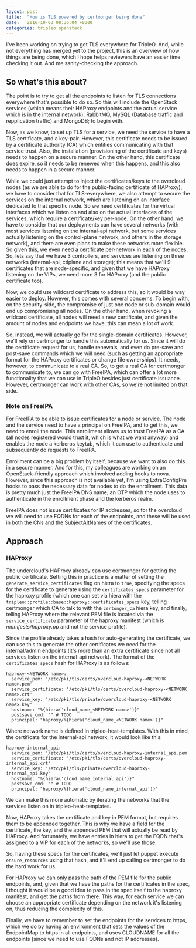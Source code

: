 ```yaml
---
layout: post
title:  "How is TLS powered by certmonger being done"
date:   2016-10-03 08:36:04 +0300
categories: tripleo openstack
---
```


I've been working on trying to get TLS everywhere for TripleO. And, while not
everything has merged yet to the project, this is an overview of how things are
being done, which I hope helps reviewers have an easier time checking it out.
And me sanity-checking the approach.

## So what's this about?

The point is to try to get all the endpoints to listen for TLS connections
everywhere that's possible to do so. So this will include the OpenStack
services (which means their HAProxy endpoints and the actual service which is
in the internal network), RabbitMQ, MySQL (Database traffic and repplication
traffic) and MongoDB; to begin with.

Now, as we know, to set up TLS for a service, we need the service to have a TLS
certificate, and a key-pair. However, this certificate needs to be issued by a
certificate authority (CA) which entities communicating with that service
trust. Also, the installation (provisioning of the certificate and keys) needs
to happen on a secure manner. On the other hand, this certificate does expire,
so it needs to be renewed when this happens, and this also needs to happen in a
secure manner.

While we could just attempt to inject the certificates/keys to the overcloud
nodes (as we are able to do for the public-facing certificate of HAProxy), we
have to consider that for TLS-everywhere, we also attempt to secure the
services on the internal network, which are listening on an interface dedicated
to that specific node. So we need certificates for the virtual interfaces which
we listen on and also on the actual interfaces of the services, which require a
certificate/key per-node. On the other hand, we have to consider that our
deployments can have several networks (with most services listening on the
internal-api network, but some services actually listening on the control-plane
network, and others in the storage network), and there are even plans to make
these networks more flexible. So given this, we even need a certificate
per-network in each of the nodes. So, lets say that we have 3 controllers, and
services are listening on three networks (internal-api, ctlplane and storage);
this means that we'll 9 certificates that are node-specific, and given that we
have HAProxy listening on the VIPs, we need more 3 for HAProxy (and the public
certificate too).

Now, we could use wildcard certificate to address this, so it would be way
easier to deploy. However, this comes with several concerns. To begin with, on
the security-side, the compromise of just one node or sub-domain would end up
compromising all nodes. On the other hand, when revoking a wildcard
certificate, all nodes will need a new certificate, and given the amount of
nodes and endpoints we have, this can mean a lot of work.

So, instead, we will actually go for the single-domain certificates. However,
we'll rely on certmonger to handle this automatically for us. Since it will do
the certificate request for us, handle renewals, and even do pre-save and
post-save commands which we will need (such as getting an appropriate format
for the HAProxy certificates or change file ownerships). It needs, however, to
communicate to a real CA. So, to get a real CA for certmonger to communicate
to, we can go with FreeIPA, which can offer a lot more functionality that we
can use in TripleO besides just certificate issuance. However, certmonger can
work with other CAs, so we're not limited on that side.

### Note on FreeIPA

For FreeIPA to be able to issue certificates for a node or service. The node
and the service need to have a principal on FreeIPA, and to get this, we need
to enroll the node. This enrollment allows us to trust FreeIPA as a CA (all
nodes registered would trust it, which is what we want anyway) and enables the
node a kerberos keytab, which it can use to authenticate and subsequently do
requests to FreeIPA.

Enrollment can be a big problem by itself, because we want to also do this in a
secure manner. And for this, my colleagues are working on an
OpenStack-friendly approach which involved adding hooks to nova. However, since
this approach is not available yet, I'm using ExtraConfigPre hooks to pass the
necessary data for nodes to do the enrollment. This data is pretty much just
the FreeIPA DNS name, an OTP which the node uses to authenticate in the
enrollment phase and the kerberos realm.

FreeIPA does not issue certificates for IP addresses, so for the overcloud we
will need to use FQDNs for each of the endpoints, and these will be used in
both the CNs and the SubjectAltNames of the certificates.

## Approach

### HAProxy

The undercloud's HAProxy already can use certmonger for getting the public
certificate. Setting this in practice is a matter of setting the
``generate_service_certificates`` flag on hiera to ``true``, specifying the
specs for the certificate to generate using the ``certificates_specs``
parameter for the haproxy profile (which one can set via hiera with the
``tripleo::profile::base::haproxy::certificates_specs`` key, telling
certmonger which CA to talk to with the ``certonger_ca`` hiera key, and
finally, telling HAProxy where the relevant PEM file is located via the
``service_certificate`` parameter of the haproxy manifest (which is
_manifests/haproxy.pp_ and not the service profile).

Since the profile already takes a hash for auto-generating the certificate, we
can use this to generate the other certificates we need for the internal/admin
endpoints (it's more than an extra certificate since not all services listen on
the internal-api network). The format of the ``certificates_specs`` hash for
HAProxy is as follows:

    haproxy-<NETWORK name>:
      service_pem: '/etc/pki/tls/certs/overcloud-haproxy-<NETWORK name>.pem'
      service_certificate: '/etc/pki/tls/certs/overcloud-haproxy-<NETWORK name>.crt'
      service_key: '/etc/pki/tls/private/overcloud-haproxy-<NETWORK name>.key'
      hostname: "%{hiera('cloud_name_<NETWORK name>')}"
      postsave_cmd: "" # TODO
      principal: "haproxy/%{hiera('cloud_name_<NETWORK name>')}"

Where network name is defined in tripleo-heat-templates. With this in mind, the
certificate for the internal-api network, it would look like this:

    haproxy-internal_api:
      service_pem: '/etc/pki/tls/certs/overcloud-haproxy-internal_api.pem'
      service_certificate: '/etc/pki/tls/certs/overcloud-haproxy-internal_api.crt'
      service_key: '/etc/pki/tls/private/overcloud-haproxy-internal_api.key'
      hostname: "%{hiera('cloud_name_internal_api')}"
      postsave_cmd: "" # TODO
      principal: "haproxy/%{hiera('cloud_name_internal_api')}"

We can make this more automatic by iterating the networks that the services
listen on in tripleo-heat-templates.

Now, HAProxy takes the certificate and key in PEM format, but requires them to
be appended together. This is why we have a field for the certificate, the key,
and the appended PEM that will actually be read by HAProxy. And fortunately,
we have entries in hiera to get the FQDN that's assigned to a VIP for each of
the networks, so we'll use those.

So, having these specs for the certificates, we'll just let puppet execute
``ensure_resources`` using that hash, and it'll end up calling certmonger to do
the hard work for us.

For HAProxy we can only pass the path of the PEM file for the public
endpoints, and, given that we have the paths for the certificates in the spec,
I thought it would be a good idea to pass in the spec itself to the haproxy
manifest, and get the paths from there. This way, for each service we can
choose an appropriate certificate depending on the network it's listening on,
thus reducing the complexity of this.

Finally, we have to remember to set the endpoints for the services to https,
which we do by having an environment that sets the values of the EndpointMap to
https in all endpoints, and uses CLOUDNAME for all the endpoints (since we need
to use FQDNs and not IP addresses).
